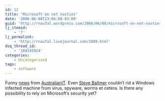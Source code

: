 ```yaml
---
id: 12
title: 'Microsoft on net nasties'
date: '2006-06-08T23:06:00-03:00'
guid: 'http://rnaufal.wordpress.com/2006/06/08/microsoft-on-net-nasties/'
lj_itemid:
    - '7'
lj_permalink:
    - 'http://rnaufal.livejournal.com/1889.html'
dsq_thread_id:
    - '104145924'
categories:
    - Uncategorized
tags:
    - software
---
```


Funny [news](http://australianit.news.com.au/articles/0,7204,19345228%5E15865%5E%5Enbv%5E,00.html) from [AustralianIT](http://australianit.news.com.au/). Even [Steve Ballmer](http://en.wikipedia.org/wiki/Steve_Ballmer) couldn’t rid a Windows infected machine from virus, spyware, worms et cetera. Is there any possibility to rely on Microsoft’s security yet?